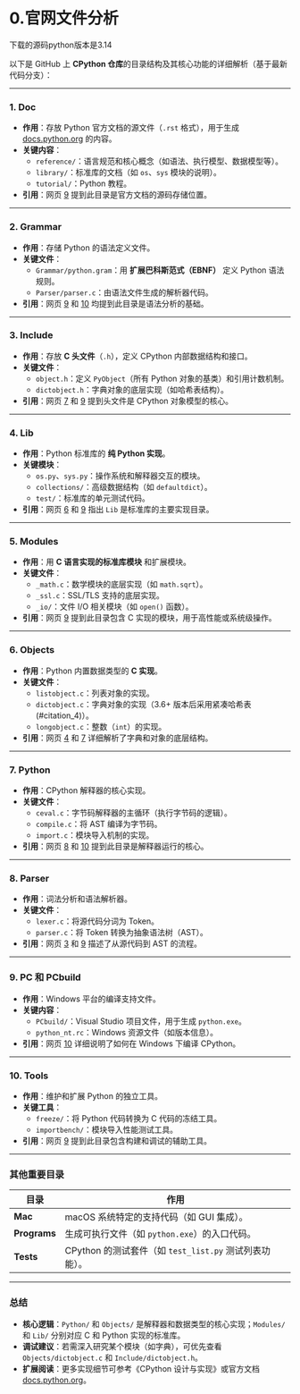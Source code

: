 # 0.官网文件分析

下载的源码python版本是3.14





以下是 GitHub 上 **CPython 仓库**的目录结构及其核心功能的详细解析（基于最新代码分支）：

---

### 1. **Doc**  
- **作用**：存放 Python 官方文档的源文件（`.rst` 格式），用于生成 [docs.python.org](https://docs.python.org/) 的内容。  
- **关键内容**：  
  - `reference/`：语言规范和核心概念（如语法、执行模型、数据模型等）。  
  - `library/`：标准库的文档（如 `os`、`sys` 模块的说明）。  
  - `tutorial/`：Python 教程。  
- **引用**：网页 [9](#citation_9) 提到此目录是官方文档的源码存储位置。

---

### 2. **Grammar**  
- **作用**：存储 Python 的语法定义文件。  
- **关键文件**：  
  - `Grammar/python.gram`：用 **扩展巴科斯范式（EBNF）** 定义 Python 语法规则。  
  - `Parser/parser.c`：由语法文件生成的解析器代码。  
- **引用**：网页 [9](#citation_9) 和 [10](#citation_10) 均提到此目录是语法分析的基础。

---

### 3. **Include**  
- **作用**：存放 **C 头文件**（`.h`），定义 CPython 内部数据结构和接口。  
- **关键文件**：  
  - `object.h`：定义 `PyObject`（所有 Python 对象的基类）和引用计数机制。  
  - `dictobject.h`：字典对象的底层实现（如哈希表结构）。  
- **引用**：网页 [7](#citation_7) 和 [9](#citation_9) 提到头文件是 CPython 对象模型的核心。

---

### 4. **Lib**  
- **作用**：Python 标准库的 **纯 Python 实现**。  
- **关键模块**：  
  - `os.py`、`sys.py`：操作系统和解释器交互的模块。  
  - `collections/`：高级数据结构（如 `defaultdict`）。  
  - `test/`：标准库的单元测试代码。  
- **引用**：网页 [6](#citation_6) 和 [9](#citation_9) 指出 `Lib` 是标准库的主要实现目录。

---

### 5. **Modules**  
- **作用**：用 **C 语言实现的标准库模块** 和扩展模块。  
- **关键文件**：  
  - `_math.c`：数学模块的底层实现（如 `math.sqrt`）。  
  - `_ssl.c`：SSL/TLS 支持的底层实现。  
  - `_io/`：文件 I/O 相关模块（如 `open()` 函数）。  
- **引用**：网页 [9](#citation_9) 提到此目录包含 C 实现的模块，用于高性能或系统级操作。

---

### 6. **Objects**  
- **作用**：Python 内置数据类型的 **C 实现**。  
- **关键文件**：  
  - `listobject.c`：列表对象的实现。  
  - `dictobject.c`：字典对象的实现（3.6+ 版本后采用紧凑哈希表(#citation_4)）。  
  - `longobject.c`：整数（`int`）的实现。  
- **引用**：网页 [4](#citation_4) 和 [7](#citation_7) 详细解析了字典和对象的底层结构。

---

### 7. **Python**  
- **作用**：CPython 解释器的核心实现。  
- **关键文件**：  
  - `ceval.c`：字节码解释器的主循环（执行字节码的逻辑）。  
  - `compile.c`：将 AST 编译为字节码。  
  - `import.c`：模块导入机制的实现。  
- **引用**：网页 [8](#citation_8) 和 [10](#citation_10) 提到此目录是解释器运行的核心。

---

### 8. **Parser**  
- **作用**：词法分析和语法解析器。  
- **关键文件**：  
  - `lexer.c`：将源代码分词为 Token。  
  - `parser.c`：将 Token 转换为抽象语法树（AST）。  
- **引用**：网页 [3](#citation_3) 和 [9](#citation_9) 描述了从源代码到 AST 的流程。

---

### 9. **PC** 和 **PCbuild**  
- **作用**：Windows 平台的编译支持文件。  
- **关键内容**：  
  - `PCbuild/`：Visual Studio 项目文件，用于生成 `python.exe`。  
  - `python_nt.rc`：Windows 资源文件（如版本信息）。  
- **引用**：网页 [10](#citation_10) 详细说明了如何在 Windows 下编译 CPython。

---

### 10. **Tools**  
- **作用**：维护和扩展 Python 的独立工具。  
- **关键工具**：  
  - `freeze/`：将 Python 代码转换为 C 代码的冻结工具。  
  - `importbench/`：模块导入性能测试工具。  
- **引用**：网页 [9](#citation_9) 提到此目录包含构建和调试的辅助工具。

---

### 其他重要目录  
| 目录         | 作用                                                   |
| ------------ | ------------------------------------------------------ |
| **Mac**      | macOS 系统特定的支持代码（如 GUI 集成）。              |
| **Programs** | 生成可执行文件（如 `python.exe`）的入口代码。          |
| **Tests**    | CPython 的测试套件（如 `test_list.py` 测试列表功能）。 |

---

### 总结  
- **核心逻辑**：`Python/` 和 `Objects/` 是解释器和数据类型的核心实现；`Modules/` 和 `Lib/` 分别对应 C 和 Python 实现的标准库。  
- **调试建议**：若需深入研究某个模块（如字典），可优先查看 `Objects/dictobject.c` 和 `Include/dictobject.h`。  
- **扩展阅读**：更多实现细节可参考《CPython 设计与实现》或官方文档 [docs.python.org](https://docs.python.org/)。